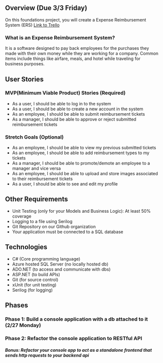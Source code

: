 ## Overview (Due 3/3 Friday)
On this foundations project, you will create a Expense Reimbursement System (ERS)
[Link to Trello](https://trello.com/invite/b/GFkH5p72/ATTI580e192fcd4fb040fb5f8dc293f7c63680F22465/ersp1)

### What is an Expense Reimbursement System?
It is a software designed to pay back employees for the purchases they made with their own money while they are working for a company. Common items include things like airfare, meals, and hotel while traveling for business purposes.

## User Stories
### MVP(Minimum Viable Product) Stories (Required)
- As a user, I should be able to log in to the system
- As a user, I should be able to create a new account in the system
- As an employee, I should be able to submit reimbursement tickets
- As a manager, I should be able to approve or reject submitted reimbursement tickets

### Stretch Goals (Optional)
- As an employee, I should be able to view my previous submitted tickets
- As an employee, I should be able to add reimbursement types to my tickets
- As a manager, I should be able to promote/demote an employee to a manager and vice versa
- As an employee, I should be able to upload and store images associated to their reimbursement tickets
- As a user, I should be able to see and edit my profile

## Other Requirements
- Unit Testing (only for your Models and Business Logic): At least 50% coverage
- Logging to a file using Serilog
- Git Repository on our Github organization 
- Your application must be connected to a SQL database

## Technologies
- C# (Core programming language)
- Azure hosted SQL Server (no locally hosted db)
- ADO.NET (to access and communicate with dbs)
- ASP.NET (to build APIs)
- Git (for source control)
- xUnit (for unit testing)
- Serilog (for logging)

## Phases
### Phase 1: Build a console application with a db attached to it (2/27 Monday)
### Phase 2: Refactor the console application to RESTful API
##### Bonus: Refactor your console app to act as a standalone frontend that sends http requests to your backend api
